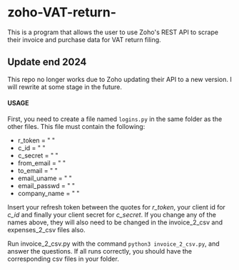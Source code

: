 # zoho-VAT-return-
This is a program that allows the user to use Zoho's REST API to scrape their invoice and purchase data for VAT return filing.

## Update end 2024
This repo no longer works due to Zoho updating their API to a new version. I will rewrite at some stage in the future.

#### USAGE
First, you need to create a file named `logins.py` in the same folder as the other files.
This file must contain the following:
- r_token = " "
- c_id = " "
- c_secret = " "
- from_email = " "
- to_email = " "
- email_uname = " "
- email_passwd = " "
- company_name = " "

Insert your refresh token between the quotes for *r_token*, your client id for *c_id* and finally your client secret for *c_secret*.
If you change any of the names above, they will also need to be changed in the invoice_2_csv and expenses_2_csv files also.

Run invoice_2_csv.py with the command `python3 invoice_2_csv.py`, and answer the questions.
If all runs correctly, you should have the corresponding csv files in your folder.

